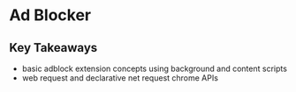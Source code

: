 # Ad Blocker
## Key Takeaways
- basic adblock extension concepts using background and content scripts
- web request and declarative net request chrome APIs